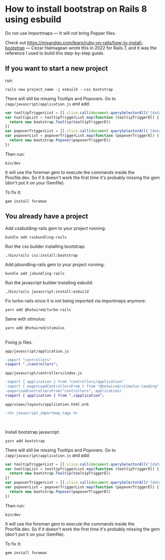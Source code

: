 # How to install bootstrap on Rails 8 using esbuild

Do not use Importmaps — It will not bring Popper files.

Check out https://mixandgo.com/learn/ruby-on-rails/how-to-install-bootstrap — Cezar Halmagean wrote this in 2022 for Rails 7, and it was the reference I used to build this step-by-step guide.

## If you want to start a new project
run:
```
rails new project_name -j esbuild --css bootstrap
```
There will still be missing Tooltips and Popovers.
Go to `/app/javascript/application.js` and add:
```js
var tooltipTriggerList = [].slice.call(document.querySelectorAll('[data-bs-toggle="tooltip"]'))
var tooltipList = tooltipTriggerList.map(function (tooltipTriggerEl) {
  return new bootstrap.Tooltip(tooltipTriggerEl)
})
var popoverTriggerList = [].slice.call(document.querySelectorAll('[data-bs-toggle="popover"]'))
var popoverList = popoverTriggerList.map(function (popoverTriggerEl) {
  return new bootstrap.Popover(popoverTriggerEl)
})
```
Then run:
```
bin/dev
```
It will use the foreman gem to execute the commands inside the Procfile.dev.
So if it doesn't work the first time it's probably missing the gem (don't put it on your Gemfile).

To fix it:
```
gem install foreman
```

## You already have a project
Add cssbulding-rails gem to your project running:
```
bundle add cssbundling-rails
```
Run the css builder installing bootstrap:
```
./bin/rails css:install:bootstrap
```
Add jsbundling-rails gem to your project running:
```
bundle add jsbundling-rails
```
Run the javascript builder installing esbuild:
```
./bin/rails javascript:install:esbuild
```
Fix turbo-rails since it is not being imported via importmaps anymore:
```
yarn add @hotwired/turbo-rails
```
Same with stimulus:
```
yarn add @hotwired/stimulus
```
<br>
Fixing js files.

`app/javascript/application.js`
```diff
-import "controllers"
+import "./controllers";
```

`app/javascript/controllers/index.js`
```diff
-import { application } from "controllers/application"
-import { eagerLoadControllersFrom } from "@hotwired/stimulus-loading"
-eagerLoadControllersFrom("controllers", application)
+import { application } from "./application";
```

`app/views/layouts/application.html.erb`
```diff
-<%= javascript_importmap_tags %>
```
<br>

Install bootstrap javascript:
```
yarn add bootstrap
```
There will still be missing Tooltips and Popovers.
Go to `/app/javascript/application.js` and add:
```js
var tooltipTriggerList = [].slice.call(document.querySelectorAll('[data-bs-toggle="tooltip"]'))
var tooltipList = tooltipTriggerList.map(function (tooltipTriggerEl) {
  return new bootstrap.Tooltip(tooltipTriggerEl)
})
var popoverTriggerList = [].slice.call(document.querySelectorAll('[data-bs-toggle="popover"]'))
var popoverList = popoverTriggerList.map(function (popoverTriggerEl) {
  return new bootstrap.Popover(popoverTriggerEl)
})
```
Then run:
```
bin/dev
```
It will use the foreman gem to execute the commands inside the Procfile.dev.
So if it doesn't work the first time it's probably missing the gem (don't put it on your Gemfile).

To fix it:
```
gem install foreman
```
